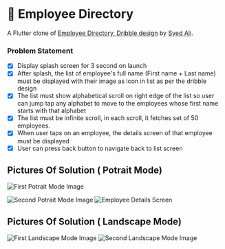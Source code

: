 # 📜 Employee Directory
A Flutter clone of [Employee Directory, Dribble design](https://dribbble.com/shots/5715158-Employee-Directory-UI-Design) by [Syed Ali](https://dribbble.com/syedali).

### Problem Statement

- [X] Display splash screen for 3 second on launch
- [X] After splash, the list of employee's full name (First name + Last name) must be displayed with their image as icon in list as per the dribble design
- [X] The list must show alphabetical scroll on right edge of the list so user can jump tap any alphabet to move to the employees whose first name starts with that alphabet
- [X] The list must be infinite scroll, in each scroll, it fetches set of 50 employees.
- [X] When user taps on an employee, the details screen of that employee must be displayed
- [X] User can press back button to navigate back to list screen

## Pictures Of Solution ( Potrait Mode)

![First Potrait Mode Image](https://github.com/TafadzwaD/Employee-Directory-Solution-Images/blob/c85671ceeb01cc75cb16f376ea4fd1c305dcc8f6/first.jpg)

![Second Potrait Mode Image](https://github.com/TafadzwaD/Employee-Directory-Solution-Images/blob/c85671ceeb01cc75cb16f376ea4fd1c305dcc8f6/second.jpg)
![Employee Details Screen](https://github.com/TafadzwaD/Employee-Directory-Solution-Images/blob/c85671ceeb01cc75cb16f376ea4fd1c305dcc8f6/details.jpg)

## Pictures Of Solution ( Landscape Mode)

![First Landscape Mode Image](https://github.com/TafadzwaD/Employee-Directory-Solution-Images/blob/c85671ceeb01cc75cb16f376ea4fd1c305dcc8f6/land_scape_mode_1.jpg)
![Second Landscape Mode Image](https://github.com/TafadzwaD/Employee-Directory-Solution-Images/blob/c85671ceeb01cc75cb16f376ea4fd1c305dcc8f6/land_scape_mode_2.jpg)
